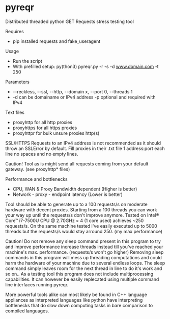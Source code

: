 # pyreqr
Distributed threaded python GET Requests stress testing tool

Requires
- pip installed requests and fake_useragent

Usage
- Run the script
- With prefilled setup: py(thon3) pyreqr.py -r -s -d www.domain.com -t 250

Parameters
- --reckless, --ssl, --http, --domain x, --port 0, --threads 1
- -d can be domainame or IPv4 address -p optional and required with IPv4

Text files
- proxyhttp for all http proxies
- proxyhttps for all https proxies
- proxyhttpr for bulk unsure proxies http(s)

SSL/HTTPS Requests to an IPv4 address is not recommended as it should throw an SSLError by default. Fill proxies in their .txt file 1 address:port each line no spaces and no empty lines.

Caution! Tool as is might send all requests coming from your default gateway. (see proxyhttp* files)

Performance and bottlenecks
- CPU, WAN & Proxy Bandwidth dependent (Higher is better)
- Network - proxy - endpoint latency (Lower is better)

Tool should be able to generate up to a 100 requests/s on moderate hardware with decent proxies. Starting from a 100 threads you can work your way up until the requests/s don't improve anymore. Tested on Intel® Core™ i7-7500U CPU @ 2.70GHz × 4 (1 core used) achieves ~250 requests/s. On the same machine tested i've easily executed up to 5000 threads but the requests/s would stay arround 250. (my max performance)

Caution! Do not remove any sleep command present in this program to try and improve performance increase threads instead till you've reached your machine's max. performance. (requests/s won't go higher) Removing sleep commands in this program will mess up threading computations and could harm the hardware of your machine due to several endless loops. The sleep command simply leaves room for the next thread in line to do it's work and so on.. As a testing tool this program does not include multiprocessing capabilities. It can however be easily replecated using multiple command line interfaces running pyreqr.

More powerful tools alike can most likely be found in C++ language appliances as interpreted languages like python have interpreting bottlenecks that do slow down computing tasks in bare comparison to compiled languages.

